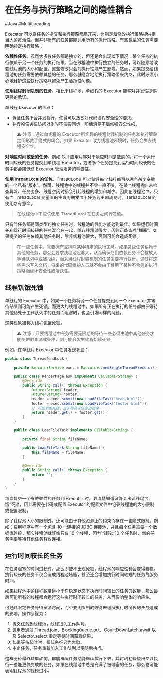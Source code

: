 # 在任务与执行策略之间的隐性耦合
#Java #Multithreading 

Executor 可以将任务的提交和执行策略解耦开来，为制定和修改执行策略提供相当大的灵活性，但并非所有的任务都能适用所有的执行策略。有些类型的任务需要明确指定执行策略：

**依赖性任务**。虽然大多数任务都是独立的，但还是会出现以下情况：某个任务的执行依赖于另一个任务的执行结果。当在线程池中执行独立的任务时，可以随意地改变线程池的大小和配置，这些修改只会对执行性能产生影响。然而，如果提交给线程池的任务需要依赖其他的任务，那么就隐含地给执行策略带来约束，此时必须小心地维护这些执行策略以避免产生活跃性问题。

**使用线程封闭机制的任务**。相比于线程池，单线程的 Executor 能够对并发性提供更强的承诺。

单线程 Executor 的优点：

+ 保证任务不会并发执行，使得可以放宽对代码线程安全性的要求。
+ 执行的任务在访问对象时不需要同步，即使资源不是线程安全性的。

> ⚠️ 注意：通过单线程的 Executor 所实现的线程封闭机制的任务和执行策略之间形成了隐式的耦合。如果 Executor 改为线程池环境时，任务会失去线程安全性。

**对响应时间敏感的任务**。例如 GUI 应用程序对于响应时间是敏感的，将一个运行时间较长的任务提交到单线程 Executor，或者多个任务提交到运行时间较长的任务中都会降低该 Executor 管理服务的响应性。

**使用ThreadLocal的任务**。ThreadLocal 可以使得每个线程都可以拥有某个变量的一个私有“版本”。然而，线程池中的线程并不会一直不变，在某个线程抛出未检查异常、任务变多、线程空闲时都会引起线程的增加和减少。因此在线程池中，只有当 ThreadLocal 变量值的生命周期受限于任务的生命周期时，ThreadLocal 的使用才有意义。

> 在线程池中不应该使用 ThreadLocal 在任务之间传递值。

只有当任务都是同类型的独立任务时，线程池的性能才能达到最佳。如果运行时间长和运行时间较短的任务混合在一起，除非线程池很大，否则可能造成“拥塞”。如果提交的任务依赖其他任务时，除非线程池很大，否则可能会造成死锁。

> 在一些任务中，需要拥有或排除某种特定的执行策略。如果某些任务依赖于其他的任务，那么会要求线程池足够大，从而确保它们依赖任务不会被放入等待队列中或被拒绝，而采用线程封装机制的任务需要串行执行。通过将这些需求写入文档，将来的代码维护人员就不会由于使用了某种不合适的执行策略而破坏安全性或活跃性。

## 线程饥饿死锁

单线程的 Executor 中，如果一个任务将另一个任务提交到同一个 Executor 并等待结果则可能产生死锁。而更大的线程池中，如果所有正在执行的任务都由于等待其他仍处于工作队列中的任务而阻塞时，也会引发同样的问题。

这类现象被称为线程饥饿死锁。

> ⚠️ 注意：只要线程池中任务需要无限期的等待一些必须由池中其他任务才能提供的资源或条件，则可能会发生线程饥饿死锁。

例如，在单线程 Executor 中任务发送死锁：

```java
public class ThreadDeadLock {

    private ExecutorService exec = Executors.newSingleThreadExecutor();

    public class RenderPageTask implements Callable<String> {
        @Override
        public String call() throws Exception {
            Future<String> header;
            Future<String> footer;
            header = exec.submit(new LoadFileTask("head.html"));
            footer = exec.submit(new LoadFileTask("footer.html"));
            // 可能发生死锁，由于等待子任务的结果
            return header.get() + footer.get();
        }
    }

    public class LoadFileTask implements Callable<String> {

        private final String fileName;

        public LoadFileTask(String fileName) {
            this.fileName = fileName;
        }

        @Override
        public String call() throws Exception {
            return "";
        }
    }
}
```

每当提交一个有依赖性的任务到 Executor 时，要清楚知道可能会出现线程“饥饿”死锁，因此需要在代码或配置 Executor 的配置文件中记录线程池的大小限制或配置限制。

除了线程池大小的限制外，还可能由于其他资源上的约束而存在一些隐式限制。例如：应用程序中有一个包含 10 个连接的 JDBC 连接池，并且每个任务需要一个数据库连接，那么线程池就好像只有 10 个线程，因为当超过 10 个任务时，新的任务需要等待其他任务释放连接。

## 运行时间较长的任务

在任务阻塞的时间过长时，那么即使不出现死锁，线程池的响应性也会变得糟糕。执行较长的任务不仅会造成线程池堵塞，甚至还会增加执行时间较短的任务的服务时间。

如果线程池中的线程数量远小于在稳定状态下执行时间较长的任务的数量，那么最后可能所有的线程都会运行这些执行时间较长的任务，从而影响整体的响应性。

可通过限定任务等待资源时间，而不要无限制的等待来缓解执行时间长的任务造成的影响。操作步骤为：

1. 提交任务到线程池，线程进入工作队列。
2. 调用者通过 Thread.join、BlockingQueue.put、CountDownLatch.await 以及 Selector.select 指定等待时间获取结果。
3. 如果等待超时时，把任务标识为失败。
4. 中止任务，任务重新加入工作队列以便随后执行。

这样无论最终结果如何，都能确保任务总能继续执行下去，并将线程释放出来以执行一些能更快完成的任务。如果在线程池中总是充满了被阻塞的任务，那么也可能表明线程池的规模过小。
